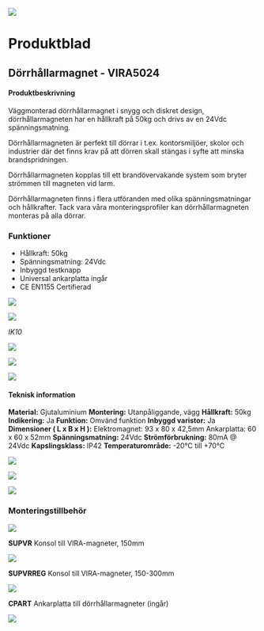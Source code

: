 ![](_page_0_Picture_0.jpeg)

# **Produktblad**

## **Dörrhållarmagnet - VIRA5024**

#### **Produktbeskrivning**

Väggmonterad dörrhållarmagnet i snygg och diskret design, dörrhållarmagneten har en hållkraft på 50kg och drivs av en 24Vdc spänningsmatning.

Dörrhållarmagneten är perfekt till dörrar i t.ex. kontorsmiljöer, skolor och industrier där det finns krav på att dörren skall stängas i syfte att minska brandspridningen.

Dörrhållarmagneten kopplas till ett brandövervakande system som bryter strömmen till magneten vid larm.

Dörrhållarmagneten finns i flera utföranden med olika spänningsmatningar och hållkrafter. Tack vara våra monteringsprofiler kan dörrhållarmagneten monteras på alla dörrar.

### **Funktioner**

- Hållkraft: 50kg
- Spänningsmatning: 24Vdc
- Inbyggd testknapp
- Universal ankarplatta ingår
- CE EN1155 Certifierad

![](_page_0_Picture_14.jpeg)

![](_page_0_Picture_15.jpeg)

*IK10*

![](_page_0_Picture_17.jpeg)

![](_page_0_Picture_19.jpeg)

![](_page_1_Picture_0.jpeg)

#### **Teknisk information**

**Material:** Gjutaluminium **Montering:** Utanpåliggande, vägg **Hållkraft:** 50kg **Indikering:** Ja **Funktion:** Omvänd funktion **Inbyggd varistor:** Ja **Dimensioner ( L x B x H ):** Elektromagnet: 93 x 80 x 42,5mm Ankarplatta: 60 x 60 x 52mm **Spänningsmatning:** 24Vdc **Strömförbrukning:** 80mA @ 24Vdc **Kapslingsklass:** IP42 **Temperaturområde:** -20°C till +70°C

![](_page_1_Picture_3.jpeg)

![](_page_1_Figure_4.jpeg)

![](_page_1_Picture_5.jpeg)

### **Monteringstillbehör**

![](_page_1_Picture_7.jpeg)

**SUPVR** Konsol till VIRA-magneter, 150mm

![](_page_1_Picture_9.jpeg)

**SUPVRREG** Konsol till VIRA-magneter, 150-300mm

![](_page_1_Picture_11.jpeg)

**CPART** Ankarplatta till dörrhållarmagneter (ingår)

![](_page_1_Picture_15.jpeg)
